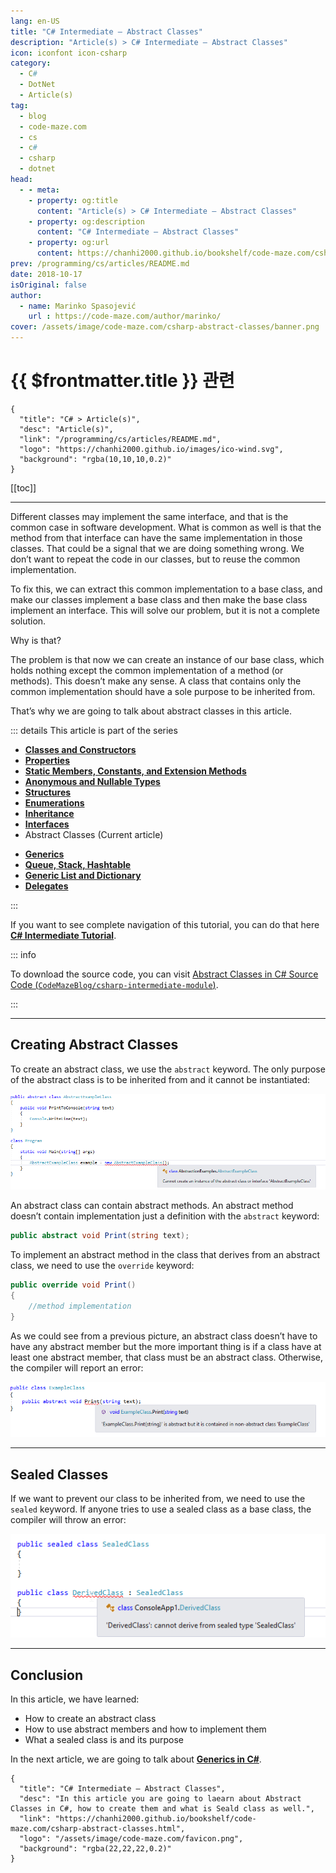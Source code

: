 ```yaml
---
lang: en-US
title: "C# Intermediate – Abstract Classes"
description: "Article(s) > C# Intermediate – Abstract Classes"
icon: iconfont icon-csharp
category:
  - C#
  - DotNet
  - Article(s)
tag:
  - blog
  - code-maze.com
  - cs
  - c#
  - csharp
  - dotnet
head:
  - - meta:
    - property: og:title
      content: "Article(s) > C# Intermediate – Abstract Classes"
    - property: og:description
      content: "C# Intermediate – Abstract Classes"
    - property: og:url
      content: https://chanhi2000.github.io/bookshelf/code-maze.com/csharp-abstract-classes.html
prev: /programming/cs/articles/README.md
date: 2018-10-17
isOriginal: false
author:
  - name: Marinko Spasojević
    url : https://code-maze.com/author/marinko/
cover: /assets/image/code-maze.com/csharp-abstract-classes/banner.png
---
```


# {{ $frontmatter.title }} 관련

```component VPCard
{
  "title": "C# > Article(s)",
  "desc": "Article(s)",
  "link": "/programming/cs/articles/README.md",
  "logo": "https://chanhi2000.github.io/images/ico-wind.svg",
  "background": "rgba(10,10,10,0.2)"
}
```

[[toc]]

---

<SiteInfo
  name="C# Intermediate – Abstract Classes"
  desc="In this article you are going to laearn about Abstract Classes in C#, how to create them and what is Seald class as well."
  url="https://code-maze.com/csharp-abstract-classes"
  logo="/assets/image/code-maze.com/favicon.png"
  preview="/assets/image/code-maze.com/csharp-abstract-classes/banner.png"/>

Different classes may implement the same interface, and that is the common case in software development. What is common as well is that the method from that interface can have the same implementation in those classes. That could be a signal that we are doing something wrong. We don’t want to repeat the code in our classes, but to reuse the common implementation.

To fix this, we can extract this common implementation to a base class, and make our classes implement a base class and then make the base class implement an interface. This will solve our problem, but it is not a complete solution.

Why is that?

The problem is that now we can create an instance of our base class, which holds nothing except the common implementation of a method (or methods). This doesn’t make any sense. A class that contains only the common implementation should have a sole purpose to be inherited from.

That’s why we are going to talk about abstract classes in this article.

::: details This article is part of the series

- [**Classes and Constructors**](/code-maze.com/csharp-classes-constructors.md)
- [**Properties**](/code-maze.com/csharp-properties.md)
- [**Static Members, Constants, and Extension Methods**](/code-maze.com/csharp-static-members-constants-extension-methods.md)
- [**Anonymous and Nullable Types**](/code-maze.com/csharp-anonymous-nullable-types.md)
- [**Structures**](/code-maze.com/csharp-structures.md)
- [**Enumerations**](/code-maze.com/csharp-enumerations.md)
- [**Inheritance**](/code-maze.com/csharp-inheritance.md)
- [**Interfaces**](/code-maze.com/csharp-interfaces.md)
- Abstract Classes (Current article)
<!-- - [**Abstract Classes**](/code-maze.com/csharp-abstract-classes.md) -->
- [**Generics**](/code-maze.com/csharp-generics.md)
- [**Queue, Stack, Hashtable**](/code-maze.com/csharp-queue-stack-hashtable.md)
- [**Generic List and Dictionary**](/code-maze.com/cshart-generic-list-dictionary.md)
- [**Delegates**](/code-maze.com/csharp-delegates.md)

:::

If you want to see complete navigation of this tutorial, you can do that here [**C# Intermediate Tutorial**](/code-maze.com/csharp-intermediate-tutorial-oop.md).

::: info

To download the source code, you can visit [Abstract Classes in C# Source Code (<FontIcon icon="iconfont icon-github"/>`CodeMazeBlog/csharp-intermediate-module`)](https://github.com/CodeMazeBlog/csharp-intermediate-module/tree/abstract-classes).

:::

---

## Creating Abstract Classes

To create an abstract class, we use the `abstract` keyword. The only purpose of the abstract class is to be inherited from and it cannot be instantiated:

![Abstract instance error - Abstract Classes in C#](/assets/image/code-maze.com/csharp-abstract-classes/14-Abstract_instance_error.png)

An abstract class can contain abstract methods. An abstract method doesn’t contain implementation just a definition with the `abstract` keyword:

```cs
public abstract void Print(string text);
```

To implement an abstract method in the class that derives from an abstract class, we need to use the `override` keyword:

```cs
public override void Print()
{
    //method implementation
}
```

As we could see from a previous picture, an abstract class doesn’t have to have any abstract member but the more important thing is if a class have at least one abstract member, that class must be an abstract class. Otherwise, the compiler will report an error:

![Abstract method error - Abstract Classes in C#](/assets/image/code-maze.com/csharp-abstract-classes/15-Abstrac_method_error.png)

---

## Sealed Classes

If we want to prevent our class to be inherited from, we need to use the `sealed` keyword. If anyone tries to use a sealed class as a base class, the compiler will throw an error:

![Sealed classes error - Abstract Classes in C#](/assets/image/code-maze.com/csharp-abstract-classes/15.1-Sealed-classes-error-1.png)

---

## Conclusion

In this article, we have learned:

- How to create an abstract class
- How to use abstract members and how to implement them
- What a sealed class is and its purpose

In the next article, we are going to talk about [**Generics in C#**](/code-maze.com/csharp-generics.md).

<!-- TODO: add ARTICLE CARD -->
```component VPCard
{
  "title": "C# Intermediate – Abstract Classes",
  "desc": "In this article you are going to laearn about Abstract Classes in C#, how to create them and what is Seald class as well.",
  "link": "https://chanhi2000.github.io/bookshelf/code-maze.com/csharp-abstract-classes.html",
  "logo": "/assets/image/code-maze.com/favicon.png",
  "background": "rgba(22,22,22,0.2)"
}
```
